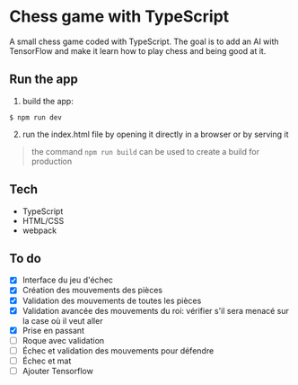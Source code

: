 # Chess game with TypeScript
A small chess game coded with TypeScript. The goal is to add an AI with TensorFlow and make it learn how to play chess and being good at it.

## Run the app
1. build the app:
```shell
$ npm run dev
```
2. run the index.html file by opening it directly in a browser or by serving it
> the command `npm run build` can be used to create a build for production

## Tech
- TypeScript
- HTML/CSS
- webpack

## To do
- [x] Interface du jeu d'échec
- [x] Création des mouvements des pièces
- [x] Validation des mouvements de toutes les pièces
- [x] Validation avancée des mouvements du roi: vérifier s'il sera menacé sur la case où il veut aller
- [x] Prise en passant
- [ ] Roque avec validation
- [ ] Échec et validation des mouvements pour défendre
- [ ] Échec et mat
- [ ] Ajouter Tensorflow